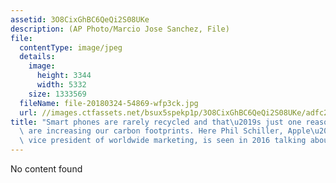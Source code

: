 ```yaml
---
assetid: 3O8CixGhBC6QeQi2S08UKe
description: (AP Photo/Marcio Jose Sanchez, File)
file:
  contentType: image/jpeg
  details:
    image:
      height: 3344
      width: 5332
    size: 1333569
  fileName: file-20180324-54869-wfp3ck.jpg
  url: //images.ctfassets.net/bsux5spekp1p/3O8CixGhBC6QeQi2S08UKe/adfc202579880d8538e244224c2b871a/file-20180324-54869-wfp3ck.jpg
title: "Smart phones are rarely recycled and that\u2019s just one reason tech devices\
  \ are increasing our carbon footprints. Here Phil Schiller, Apple\u2019s senior\
  \ vice president of worldwide marketing, is seen in 2016 talking about new iPhones."
---
```

No content found